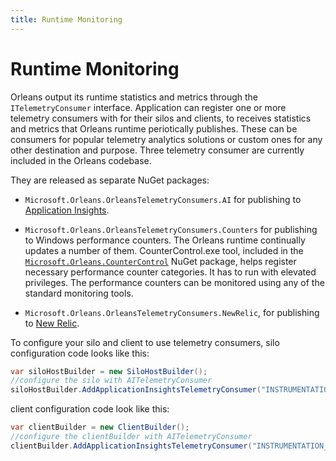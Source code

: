 ```yaml
---
title: Runtime Monitoring
---
```


# Runtime Monitoring

Orleans output its runtime statistics and metrics through the `ITelemetryConsumer` interface.
Application can register one or more telemetry consumers with for their silos and clients, to receives statistics and metrics that Orleans runtime  periotically publishes.
These can be consumers for popular telemetry analytics solutions or custom ones for any other destination and purpose.
Three telemetry consumer are currently included in the Orleans codebase.

They are released as separate NuGet packages: 

- `Microsoft.Orleans.OrleansTelemetryConsumers.AI` for publishing to [Application Insights](https://azure.microsoft.com/en-us/services/application-insights/).

- `Microsoft.Orleans.OrleansTelemetryConsumers.Counters` for publishing to Windows performance counters.
The Orleans runtime continually updates a number of them.
CounterControl.exe tool, included in the [`Microsoft.Orleans.CounterControl`](https://www.nuget.org/packages/Microsoft.Orleans.CounterControl/) NuGet package, helps register necessary performance counter categories.
It has to run with elevated privileges.
The performance counters can be monitored using any of the standard monitoring tools.

- `Microsoft.Orleans.OrleansTelemetryConsumers.NewRelic`, for publishing to [New Relic](https://newrelic.com/).

To configure your silo and client to use telemetry consumers, silo configuration code looks like this: 
```c#
var siloHostBuilder = new SiloHostBuilder();
//configure the silo with AITelemetryConsumer
siloHostBuilder.AddApplicationInsightsTelemetryConsumer("INSTRUMENTATION_KEY");
```

client configuration code look like this: 
```c#
var clientBuilder = new ClientBuilder();
//configure the clientBuilder with AITelemetryConsumer
clientBuilder.AddApplicationInsightsTelemetryConsumer("INSTRUMENTATION_KEY");
```
